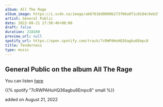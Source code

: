 ```yaml
---
album: All The Rage
album_image: https://i.scdn.co/image/ab67616d0000b273f06a9f1c0184c9e6290d3d39
artist: General Public
date: 2022-08-21 17:50:46+00:00
draft: false
duration: 218160
preview_url: null
spotify_url: https://open.spotify.com/track/7cRWPAHuHQ36agbu6Empc8
title: Tenderness
type: music
---
```



## General Public on the album All The Rage

You can listen [here](https://open.spotify.com/track/7cRWPAHuHQ36agbu6Empc8)

{{% spotify "7cRWPAHuHQ36agbu6Empc8" small %}}

added on August 21, 2022